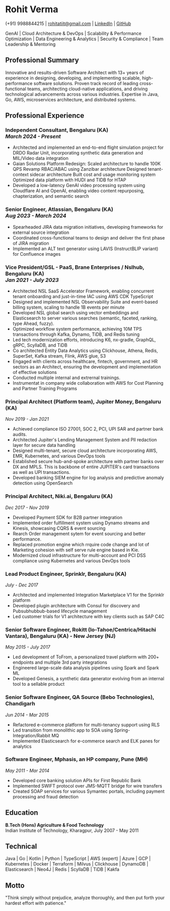 # Rohit Verma
(+91) 9988844215 | rohitatiit@gmail.com | [LinkedIn](https://www.linkedin.com/in/rohit-verma-24084718) | [GitHub](https://github.com/rverma-dev)

GenAI | Cloud Architecture & DevOps | Scalability & Performance Optimization | Data Engineering & Analytics | Security & Compliance | Team Leadership & Mentoring

## Professional Summary
Innovative and results-driven Software Architect with 13+ years of experience in designing, developing, and implementing scalable, high-performance software solutions. Proven track record of leading cross-functional teams, architecting cloud-native applications, and driving technological advancements across various industries. Expertise in Java, Go, AWS, microservices architecture, and distributed systems.

## Professional Experience

### Independent Consultant, Bengaluru (KA) <br /> *March 2024 - Present*
- Architected and implemented an end-to-end flight simulation project for DRDO Radar Unit, incorporating synthetic data generation and MIL/Video data integration
- Gaian Solutions Platform Redesign:
    Scaled architecture to handle 100K QPS
    Revamp RBAC/ABAC using Zanzibar architecture
    Designed tenant-context sidecar architecture
    Built cost and usage monitoring system
    Optimized data platform with HUDI and TIDB for HTAP
- Developed a low-latency GenAI video processing system using Cloudflare AI and OpenAI, enabling video content repurposing, chapterization, and semantic search

### Senior Engineer, Atlassian, Bengaluru (KA) <br /> *Aug 2023 - March 2024*
- Spearheaded JIRA data migration initiatives, developing frameworks for external source integration
- Coordinated cross-functional teams to design and deliver the first phase of JIRA migration
- Implemented an ALT text generator using LAVIS (InstructBLIP variant) for Confluence images

### Vice President/GSL - PaaS, Brane Enterprises / Nslhub, Bengaluru (KA) <br /> *Jan 2021 - July 2023*
- Architected NSL SaaS Accelerator Framework, enabling concurrent tenant onboarding and just-in-time IAC using AWS CDK TypeScript
- Designed and implemented NSL Observability Suite and event-based billing system, scaling to handle 1B events per minute 
- Developed NSL global search using vector embeddings and Elasticsearch to server various searches (semantic, faceted, ranking, type Ahead, fuzzy).
- Optimized workflow system performance, achieving 10M TPS transactions through Kafka, Dynamo, TiDB, and Redis tuning
- Led tech modernization efforts, introducing K6, nx-gradle, GraphQL, gRPC, ScyllaDB, and TiDB
- Co architected Entity Data Analytics using Clickhouse, Athena, Redis, SuperSet, Kafka stream, Flink, AWS glue, S3
- Engaged with clients across healthcare, fintech, government, and HR sectors as an Architect, ensuring the development and implementation of effective solutions
- Conducted multiple internal and extrernal trainings.
- Instrumentat in company wide collaboration with AWS for Cost Planning and Partner Training Programs


### Principal Architect (Platform team), Jupiter Money, Bengaluru (KA)
*Nov 2019 - Jan 2021*
- Achieved compliance ISO 27001, SOC 2, PCI, UPI SAR and partner bank audits.
- Architected Jupiter's Lending Management System and PII redaction layer for secure data handling
- Designed multi-tenant, secure cloud architecture incorporating AWS, EMR, Kubernetes, and various DevOps tools
- Established secure hub-and-spoke architecture with partner banks over DX and MPLS. This is backbone of entire JUPITER's card transactions as well as UPI transactions.
- Developed banking SIEM engine for log analysis and predictive anomaly detection using OpenSearch

### Principal Architect, Niki.ai, Bengaluru (KA)
*Dec 2017 - Nov 2019*
- Developed Payment SDK for B2B partner integration 
- Implemented order fulfillment system using Dynamo streams and Kinesis, showcasing CQRS & event sourcing
- Rearch Order management sytem for event sourcing and better performance.
- Replaced promotion engine which rrquire code change and lot of Marketing cohesion with self serve rule engine based in Kie.
- Modernized cloud infrastructure for multi-account and PCI DSS compliance using Kubernetes and various DevOps tools

### Lead Product Engineer, Sprinklr, Bengaluru (KA)
*July - Dec 2017*
- Architected and implemented Integration Marketplace V1 for the Sprinklr platform
- Developed plugin architecture with Consul for discovery and Pubsubhubbub-based lifecycle management
- Led customer trials for V1 architecture with key clients such as SAP C4C

### Senior Software Engineer, Rokitt (Io-Tahoe/Centrica/Hitachi Vantara), Bengaluru (KA) - New Jersey (NJ)
*May 2015 - July 2017*
- Led development of ToFrom, a personalized travel platform with 200+ endpoints and multiple 3rd party integrations
- Engineered large-scale data analysis pipelines using Spark and Spark ML
- Developed Genesis, a synthetic data generator evolving from an internal tool to a sellable product

### Senior Software Engineer, QA Source (Bebo Technologies), Chandigarh
*Jun 2014 - Mar 2015*
- Refactored e-commerce platform for multi-tenancy support using RLS
- Led transition from monolithic app to SOA using Spring-Integration/Rabbit MQ
- Implemented Elasticsearch for e-commerce search and ELK panes for analytics

### Software Engineer, Mphasis, an HP company, Pune (MH)
*May 2011 - Mar 2014*
- Developed core banking solution APIs for First Republic Bank
- Implemented SWIFT protocol over JMS-MQTT bridge for wire transfers
- Created SOAP services for various Symantec portals, including payment processing and fraud detection

## Education
**B.Tech (Hons) Agriculture & Food Technology**  
Indian Institute of Technology, Kharagpur, July 2007 - May 2011


## Technical 
Java | Go | Kotlin | Python | TypeScript | AWS (expert) | Azure | GCP | Kubernetes | Docker | Terraform | Milvus | Clickhouse | DynamoDB | Elasticsearch | Neo4J | Redis | ScyllaDB | TiDB | Kakfa

## Motto
"Think simply without prejudice, analyze thoroughly, and then put forth your hardest effort with patience."
